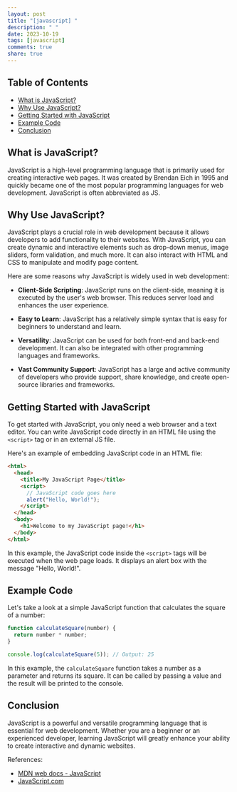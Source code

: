 ```yaml
---
layout: post
title: "[javascript] "
description: " "
date: 2023-10-19
tags: [javascript]
comments: true
share: true
---
```


## Table of Contents

- [What is JavaScript?](#what-is-javascript)
- [Why Use JavaScript?](#why-use-javascript)
- [Getting Started with JavaScript](#getting-started-with-javascript)
- [Example Code](#example-code)
- [Conclusion](#conclusion)

## What is JavaScript?

JavaScript is a high-level programming language that is primarily used for creating interactive web pages. It was created by Brendan Eich in 1995 and quickly became one of the most popular programming languages for web development. JavaScript is often abbreviated as JS.

## Why Use JavaScript?

JavaScript plays a crucial role in web development because it allows developers to add functionality to their websites. With JavaScript, you can create dynamic and interactive elements such as drop-down menus, image sliders, form validation, and much more. It can also interact with HTML and CSS to manipulate and modify page content.

Here are some reasons why JavaScript is widely used in web development:

- **Client-Side Scripting**: JavaScript runs on the client-side, meaning it is executed by the user's web browser. This reduces server load and enhances the user experience.

- **Easy to Learn**: JavaScript has a relatively simple syntax that is easy for beginners to understand and learn.

- **Versatility**: JavaScript can be used for both front-end and back-end development. It can also be integrated with other programming languages and frameworks.

- **Vast Community Support**: JavaScript has a large and active community of developers who provide support, share knowledge, and create open-source libraries and frameworks.

## Getting Started with JavaScript

To get started with JavaScript, you only need a web browser and a text editor. You can write JavaScript code directly in an HTML file using the `<script>` tag or in an external JS file.

Here's an example of embedding JavaScript code in an HTML file:

```html
<html>
  <head>
    <title>My JavaScript Page</title>
    <script>
      // JavaScript code goes here
      alert("Hello, World!");
    </script>
  </head>
  <body>
    <h1>Welcome to my JavaScript page!</h1>
  </body>
</html>
```

In this example, the JavaScript code inside the `<script>` tags will be executed when the web page loads. It displays an alert box with the message "Hello, World!".

## Example Code

Let's take a look at a simple JavaScript function that calculates the square of a number:

```javascript
function calculateSquare(number) {
  return number * number;
}

console.log(calculateSquare(5)); // Output: 25
```

In this example, the `calculateSquare` function takes a number as a parameter and returns its square. It can be called by passing a value and the result will be printed to the console.

## Conclusion

JavaScript is a powerful and versatile programming language that is essential for web development. Whether you are a beginner or an experienced developer, learning JavaScript will greatly enhance your ability to create interactive and dynamic websites.

References:
- [MDN web docs - JavaScript](https://developer.mozilla.org/en-US/docs/Web/JavaScript)
- [JavaScript.com](https://www.javascript.com/)